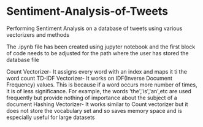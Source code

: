 # Sentiment-Analysis-of-Tweets
Performing Sentiment Analysis on a database of tweets using various vectorizers and methods

The .ipynb file has been created using jupyter notebook and the first block of code needs to be adjusted for the path where the user has stored the database file

Count Vectorizer- It assigns every word with an index and maps it ti the word count
TD-IDF Vectorizer- It works on IDF(Inverse Document Frequency) values. This is because if a word occurs more number of times, it is of less significance. For example, the words 'the','is','an',etc are used frequently but provide nothing of importance about the subject of a document
Hashing Vectorizer- It works similar to Count vectorizer but it does not store the vocabulary set and so saves memory space and is especially useful for large datasets
